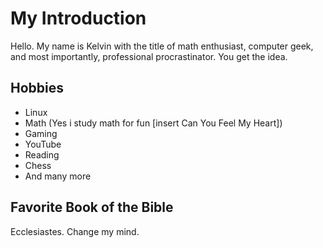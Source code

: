 <!---
Misty-Myto/Misty-Myto is a ✨ special ✨ repository because its `README.md` (this file) appears on your GitHub profile.
You can click the Preview link to take a look at your changes.
--->

# My Introduction

Hello. My name is Kelvin with the title of math enthusiast, computer geek, and most importantly, professional procrastinator. You get the idea.

## Hobbies

- Linux
- Math (Yes i study math for fun [insert Can You Feel My Heart])
- Gaming
- YouTube
- Reading
- Chess
- And many more

## Favorite Book of the Bible

Ecclesiastes. Change my mind.
